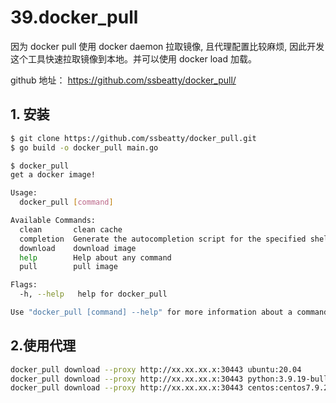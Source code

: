 # 39.docker_pull

因为 docker pull 使用 docker daemon 拉取镜像, 且代理配置比较麻烦, 因此开发这个工具快速拉取镜像到本地。并可以使用 docker load 加载。

github 地址： https://github.com/ssbeatty/docker_pull/

## 1. 安装

```sh
$ git clone https://github.com/ssbeatty/docker_pull.git
$ go build -o docker_pull main.go

$ docker_pull
get a docker image!

Usage:
  docker_pull [command]

Available Commands:
  clean       clean cache
  completion  Generate the autocompletion script for the specified shell
  download    download image
  help        Help about any command
  pull        pull image

Flags:
  -h, --help   help for docker_pull

Use "docker_pull [command] --help" for more information about a command.
```

## 2.使用代理

```sh
docker_pull download --proxy http://xx.xx.xx.x:30443 ubuntu:20.04
docker_pull download --proxy http://xx.xx.xx.x:30443 python:3.9.19-bullseye
docker_pull download --proxy http://xx.xx.xx.x:30443 centos:centos7.9.2009
```
